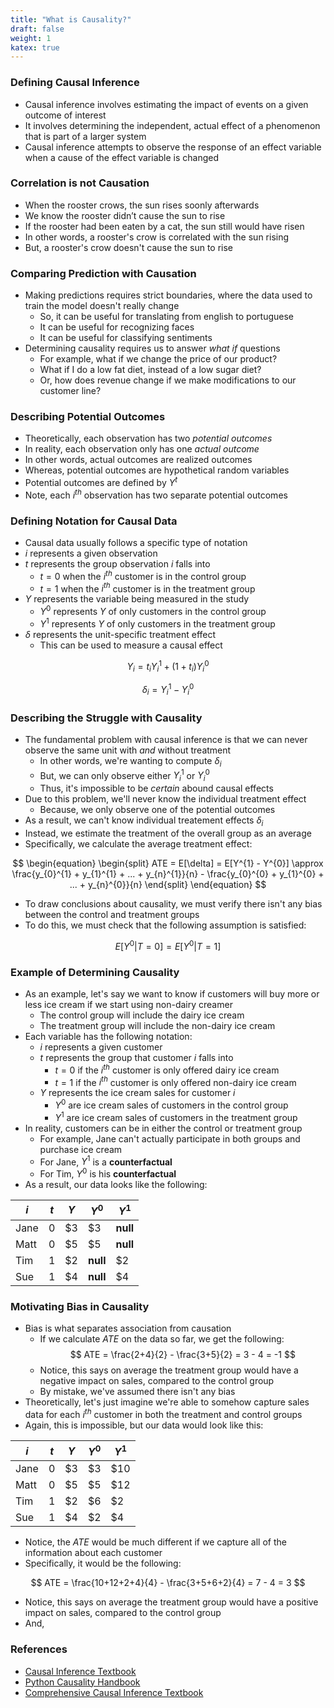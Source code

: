 ```yaml
---
title: "What is Causality?"
draft: false
weight: 1
katex: true
---
```


### Defining Causal Inference
- Causal inference involves estimating the impact of events on a given outcome of interest
- It involves determining the independent, actual effect of a phenomenon that is part of a larger system
- Causal inference attempts to observe the response of an effect variable when a cause of the effect variable is changed

### Correlation is not Causation
- When the rooster crows, the sun rises soonly afterwards
- We know the rooster didn’t cause the sun to rise
- If the rooster had been eaten by a cat, the sun still would have risen
- In other words, a rooster's crow is correlated with the sun rising
- But, a rooster's crow doesn't cause the sun to rise

### Comparing Prediction with Causation
- Making predictions requires strict boundaries, where the data used to train the model doesn't really change 
    - So, it can be useful for translating from english to portuguese
    - It can be useful for recognizing faces 
    - It can be useful for classifying sentiments
- Determining causality requires us to answer *what if* questions
    - For example, what if we change the price of our product?
    - What if I do a low fat diet, instead of a low sugar diet?
    - Or, how does revenue change if we make modifications to our customer line?

### Describing Potential Outcomes
- Theoretically, each observation has two *potential outcomes*
- In reality, each observation only has one *actual outcome*
- In other words, actual outcomes are realized outcomes
- Whereas, potential outcomes are hypothetical random variables
- Potential outcomes are defined by $Y^{t}$
- Note, each $i^{th}$ observation has two separate potential outcomes 

### Defining Notation for Causal Data
- Causal data usually follows a specific type of notation
- $i$ represents a given observation
- $t$ represents the group observation $i$ falls into
    - $t=0$ when the $i^{th}$ customer is in the control group
    - $t=1$ when the $i^{th}$ customer is in the treatment group
- $Y$ represents the variable being measured in the study
    - $Y^{0}$ represents $Y$ of only customers in the control group
    - $Y^{1}$ represents $Y$ of only customers in the treatment group
- $\delta$ represents the unit-specific treatment effect
    - This can be used to measure a causal effect

$$
Y_{i} = t_{i} Y_{i}^{1} + (1+t_{i})Y_{i}^{0}
$$

$$
\delta_{i} = Y_{i}^{1} - Y_{i}^{0}
$$

### Describing the Struggle with Causality
- The fundamental problem with causal inference is that we can never observe the same unit with *and* without treatment
    - In other words, we're wanting to compute $\delta_{i}$
    - But, we can only observe either $Y_{i}^{1}$ or $Y_{i}^{0}$
    - Thus, it's impossible to be *certain* abound causal effects 
- Due to this problem, we'll never know the individual treatment effect
    - Because, we only observe one of the potential outcomes
- As a result, we can't know individual treatement effects $\delta_{i}$
- Instead, we estimate the treatment of the overall group as an average
- Specifically, we calculate the average treatment effect:

$$
\begin{equation}
\begin{split}
ATE = E[\delta] = E[Y^{1} - Y^{0}] \approx \frac{y_{0}^{1} + y_{1}^{1} + ... + y_{n}^{1}}{n} - \frac{y_{0}^{0} + y_{1}^{0} + ... + y_{n}^{0}}{n}
\end{split}
\end{equation}
$$

- To draw conclusions about causality, we must verify there isn't any bias between the control and treatment groups
- To do this, we must check that the following assumption is satisfied:

$$
E[Y^{0} | T=0] = E[Y^{0} | T=1]
$$

### Example of Determining Causality
- As an example, let's say we want to know if customers will buy more or less ice cream if we start using non-dairy creamer
    - The control group will include the dairy ice cream
    - The treatment group will include the non-dairy ice cream
- Each variable has the following notation:
    - $i$ represents a given customer
    - $t$ represents the group that customer $i$ falls into
        - $t=0$ if the $i^{th}$ customer is only offered dairy ice cream
        - $t=1$ if the $i^{th}$ customer is only offered non-dairy ice cream
    - $Y$ represents the ice cream sales for customer $i$
        - $Y^{0}$ are ice cream sales of customers in the control group
        - $Y^{1}$ are ice cream sales of customers in the treatment group
- In reality, customers can be in either the control or treatment group
    - For example, Jane can't actually participate in both groups and purchase ice cream
    - For Jane, $Y^{1}$ is a **counterfactual**
    - For Tim, $Y^{0}$ is his **counterfactual**
- As a result, our data looks like the following:

| $i$  | $t$ | $Y$   | $Y^{0}$  | $Y^{1}$  |
| ---- | --- | ----- | -------- | -------- |
| Jane | $0$ | $\$3$ | $\$3$    | **null** |
| Matt | $0$ | $\$5$ | $\$5$    | **null** |
| Tim  | $1$ | $\$2$ | **null** | $\$2$    |
| Sue  | $1$ | $\$4$ | **null** | $\$4$    |

### Motivating Bias in Causality
- Bias is what separates association from causation
    - If we calculate $ATE$ on the data so far, we get the following:
    $$
    ATE = \frac{2+4}{2} - \frac{3+5}{2} = 3 - 4 = -1
    $$
    - Notice, this says on average the treatment group would have a negative impact on sales, compared to the control group
    - By mistake, we've assumed there isn't any bias
- Theoretically, let's just imagine we're able to somehow capture sales data for each $i^{th}$ customer in both the treatment and control groups
- Again, this is impossible, but our data would look like this:

| $i$  | $t$ | $Y$   | $Y^{0}$ | $Y^{1}$ |
| ---- | --- | ----- | ------- | ------- |
| Jane | $0$ | $\$3$ | $\$3$   | $\$10$  |
| Matt | $0$ | $\$5$ | $\$5$   | $\$12$  |
| Tim  | $1$ | $\$2$ | $\$6$   | $\$2$   |
| Sue  | $1$ | $\$4$ | $\$2$   | $\$4$   |

- Notice, the $ATE$ would be much different if we capture all of the information about each customer
- Specifically, it would be the following:

$$
ATE = \frac{10+12+2+4}{4} - \frac{3+5+6+2}{4} = 7 - 4 = 3
$$

- Notice, this says on average the treatment group would have a positive impact on sales, compared to the control group
- And, 

### References
- [Causal Inference Textbook](https://mixtape.scunning.com/introduction.html)
- [Python Causality Handbook](https://matheusfacure.github.io/python-causality-handbook/01-Introduction-To-Causality.html)
- [Comprehensive Causal Inference Textbook](https://cdn1.sph.harvard.edu/wp-content/uploads/sites/1268/2021/03/ciwhatif_hernanrobins_30mar21.pdf)